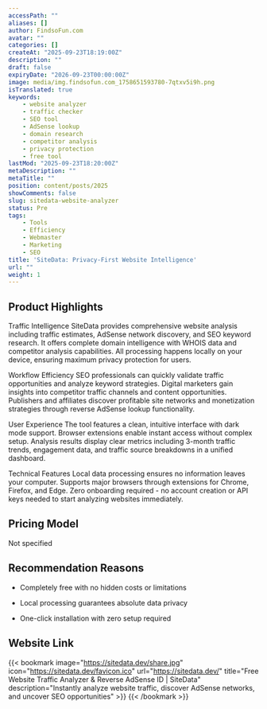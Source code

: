 ```yaml
---
accessPath: ""
aliases: []
author: FindsoFun.com
avatar: ""
categories: []
createAt: "2025-09-23T18:19:00Z"
description: ""
draft: false
expiryDate: "2026-09-23T00:00:00Z"
image: media/img.findsofun.com_1758651593780-7qtxv5i9h.png
isTranslated: true
keywords:
    - website analyzer
    - traffic checker
    - SEO tool
    - AdSense lookup
    - domain research
    - competitor analysis
    - privacy protection
    - free tool
lastMod: "2025-09-23T18:20:00Z"
metaDescription: ""
metaTitle: ""
position: content/posts/2025
showComments: false
slug: sitedata-website-analyzer
status: Pre
tags:
    - Tools
    - Efficiency
    - Webmaster
    - Marketing
    - SEO
title: 'SiteData: Privacy-First Website Intelligence'
url: ""
weight: 1
---
```

## Product Highlights
Traffic Intelligence
SiteData provides comprehensive website analysis including traffic estimates, AdSense network discovery, and SEO keyword research. It offers complete domain intelligence with WHOIS data and competitor analysis capabilities. All processing happens locally on your device, ensuring maximum privacy protection for users.

Workflow Efficiency
SEO professionals can quickly validate traffic opportunities and analyze keyword strategies. Digital marketers gain insights into competitor traffic channels and content opportunities. Publishers and affiliates discover profitable site networks and monetization strategies through reverse AdSense lookup functionality.

User Experience
The tool features a clean, intuitive interface with dark mode support. Browser extensions enable instant access without complex setup. Analysis results display clear metrics including 3-month traffic trends, engagement data, and traffic source breakdowns in a unified dashboard.

Technical Features
Local data processing ensures no information leaves your computer. Supports major browsers through extensions for Chrome, Firefox, and Edge. Zero onboarding required - no account creation or API keys needed to start analyzing websites immediately.

## Pricing Model
<!--more-->Not specified

## Recommendation Reasons
- Completely free with no hidden costs or limitations

- Local processing guarantees absolute data privacy

- One-click installation with zero setup required

## Website Link
{{< bookmark image="https://sitedata.dev/share.jpg" icon="https://sitedata.dev/favicon.ico" url="https://sitedata.dev/" title="Free Website Traffic Analyzer & Reverse AdSense ID | SiteData" description="Instantly analyze website traffic, discover AdSense networks, and uncover SEO opportunities" >}}
{{< /bookmark >}}

